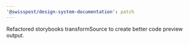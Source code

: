```yaml
---
'@swisspost/design-system-documentation': patch
---
```


Refactored storybooks transformSource to create better code preview output.

